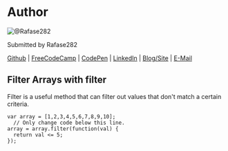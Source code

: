 # Author
![@Rafase282](https://avatars0.githubusercontent.com/Rafase282?&s=128)

Submitted by Rafase282

[Github](https://github.com/Rafase282) | [FreeCodeCamp](http://www.freecodecamp.com/rafase282) | [CodePen](http://codepen.io/Rafase282/) | [LinkedIn](https://www.linkedin.com/in/rafase282) | [Blog/Site](https://rafase282.wordpress.com/) | [E-Mail](mailto:rafase282@gmail.com)

## Filter Arrays with filter
Filter is a useful method that can filter out values that don't match a certain criteria.

```
var array = [1,2,3,4,5,6,7,8,9,10];
  // Only change code below this line.
array = array.filter(function(val) {
  return val <= 5;
});
```
